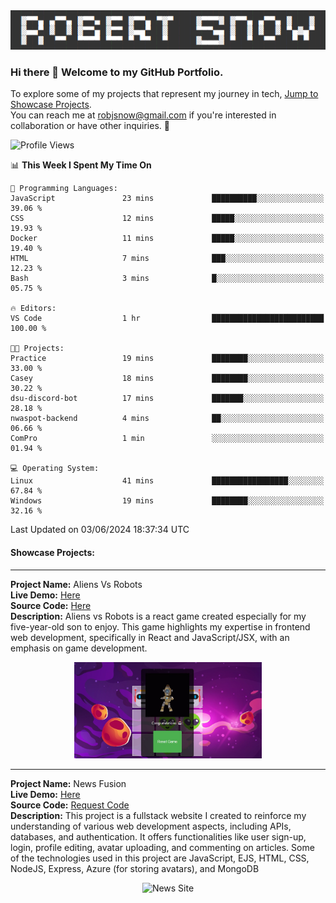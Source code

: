 <img alt="myname" src="assets/name.png" />

### Hi there 👋 Welcome to my GitHub Portfolio.
To explore some of my projects that represent my journey in tech, [Jump to Showcase Projects](#showcase-projects).  
You can reach me at robjsnow@gmail.com if you're interested in collaboration or have other inquiries.  :briefcase:



<!--START_SECTION:waka-->
![Profile Views](http://img.shields.io/badge/Profile%20Views-0-blue)

📊 **This Week I Spent My Time On** 

```text
💬 Programming Languages: 
JavaScript               23 mins             ██████████░░░░░░░░░░░░░░░   39.06 % 
CSS                      12 mins             █████░░░░░░░░░░░░░░░░░░░░   19.93 % 
Docker                   11 mins             █████░░░░░░░░░░░░░░░░░░░░   19.40 % 
HTML                     7 mins              ███░░░░░░░░░░░░░░░░░░░░░░   12.23 % 
Bash                     3 mins              █░░░░░░░░░░░░░░░░░░░░░░░░   05.75 % 

🔥 Editors: 
VS Code                  1 hr                █████████████████████████   100.00 % 

🐱‍💻 Projects: 
Practice                 19 mins             ████████░░░░░░░░░░░░░░░░░   33.00 % 
Casey                    18 mins             ████████░░░░░░░░░░░░░░░░░   30.22 % 
dsu-discord-bot          17 mins             ███████░░░░░░░░░░░░░░░░░░   28.18 % 
nwaspot-backend          4 mins              ██░░░░░░░░░░░░░░░░░░░░░░░   06.66 % 
ComPro                   1 min               ░░░░░░░░░░░░░░░░░░░░░░░░░   01.94 % 

💻 Operating System: 
Linux                    41 mins             █████████████████░░░░░░░░   67.84 % 
Windows                  19 mins             ████████░░░░░░░░░░░░░░░░░   32.16 % 
```


 Last Updated on 03/06/2024 18:37:34 UTC
<!--END_SECTION:waka-->

<!--
**robjsnow/robjsnow** is a ✨ _special_ ✨ repository because its `README.md` (this file) appears on your GitHub profile.

Here are some ideas to get you started:

- 🔭 I’m currently working on ...
- 🌱 I’m currently learning ...
- 👯 I’m looking to collaborate on ...
- 🤔 I’m looking for help with ...
- 💬 Ask me about ...
- 📫 How to reach me: ...
- 😄 Pronouns: ...
- ⚡ Fun fact: ...
-->

#### Showcase Projects:

---

**Project Name:** Aliens Vs Robots  
**Live Demo:** [Here](https://yellow-water-02e94ce10.4.azurestaticapps.net/)  
**Source Code:** [Here](https://github.com/robjsnow/avr/)  
**Description:** Aliens vs Robots is a react game created especially for my five-year-old son to enjoy. This game highlights my expertise in frontend web development, specifically in React and JavaScript/JSX, with an emphasis on game development.  
<div align="center"><a href="https://yellow-water-02e94ce10.4.azurestaticapps.net/">
  <img src="https://github.com/robjsnow/avr/blob/main/screenshots/avrSS.jpg?raw=true" alt="Dancing Robot" width="300" />
</a></div>

---
**Project Name:**  News Fusion  
**Live Demo:**  [Here](https://newsfusion-3a88334147f8.herokuapp.com/)  
**Source Code:**  [Request Code](mailto:robjsnow@gmailcom)  
**Description:**  This project is a fullstack website I created to reinforce my understanding of various web development aspects, including APIs, databases, and authentication. It offers functionalities like user sign-up, login, profile editing, avatar uploading, and commenting on articles. Some of the technologies used in this project are JavaScript, EJS, HTML, CSS, NodeJS, Express, Azure (for storing avatars), and MongoDB
<div align="center"<a href="https://yellow-water-02e94ce10.4.azurestaticapps.net/">
  <img src="https://ashy-desert-0dbaf2a10.4.azurestaticapps.net/news1.jpeg" alt="News Site" width="300" />
</a></div>

